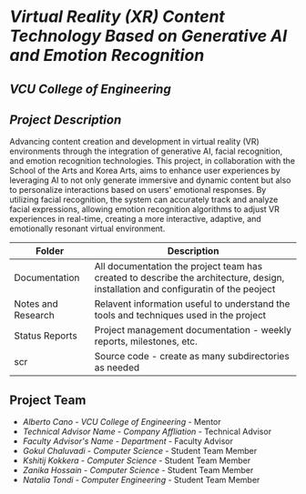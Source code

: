 # *Virtual Reality (XR) Content Technology Based on Generative AI and Emotion Recognition*
## *VCU College of Engineering*
## *Project Description*
Advancing content creation and development in virtual reality (VR) environments through the integration of generative AI, facial recognition, and emotion recognition technologies. This project, in collaboration with the School of the Arts and Korea Arts, aims to enhance user experiences by leveraging AI to not only generate immersive and dynamic content but also to personalize interactions based on users' emotional responses. By utilizing facial recognition, the system can accurately track and analyze facial expressions, allowing emotion recognition algorithms to adjust VR experiences in real-time, creating a more interactive, adaptive, and emotionally resonant virtual environment.

| Folder | Description |
|---|---|
| Documentation |  All documentation the project team has created to describe the architecture, design, installation and configuratin of the peoject |
| Notes and Research | Relavent information useful to understand the tools and techniques used in the project |
| Status Reports | Project management documentation - weekly reports, milestones, etc. |
| scr | Source code - create as many subdirectories as needed |

## Project Team
- *Alberto Cano* - *VCU College of Engineering* - Mentor
- *Technical Advisor Name* - *Company Affliation* - Technical Advisor
- *Faculty Advisor's Name* - *Department* - Faculty Advisor
- *Gokul Chaluvadi* - *Computer Science* - Student Team Member
- *Kshitij Kokkera* - *Computer Science* - Student Team Member
- *Zanika Hossain* - *Computer Science* - Student Team Member
- *Natalia Tondi* - *Computer Engineering* - Student Team Member
